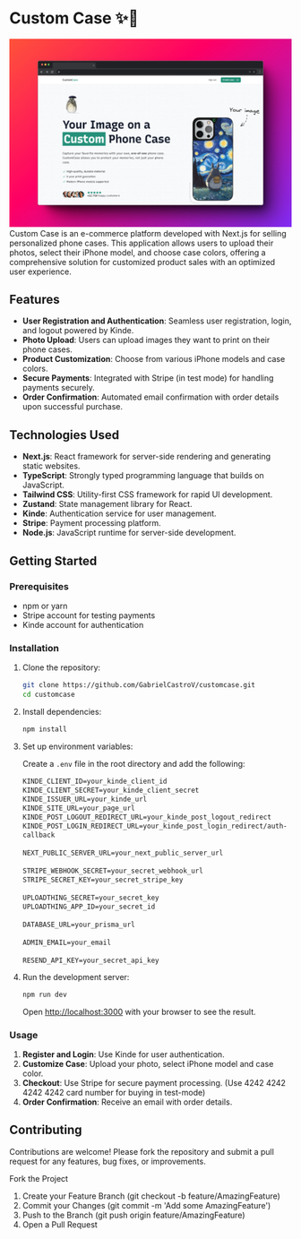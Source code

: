 # Custom Case ✨📱

![Project Image](public/customcase.jpg)
Custom Case is an e-commerce platform developed with Next.js for selling personalized phone cases. This application allows users to upload their photos, select their iPhone model, and choose case colors, offering a comprehensive solution for customized product sales with an optimized user experience.

## Features

- **User Registration and Authentication**: Seamless user registration, login, and logout powered by Kinde.
- **Photo Upload**: Users can upload images they want to print on their phone cases.
- **Product Customization**: Choose from various iPhone models and case colors.
- **Secure Payments**: Integrated with Stripe (in test mode) for handling payments securely.
- **Order Confirmation**: Automated email confirmation with order details upon successful purchase.

## Technologies Used

- **Next.js**: React framework for server-side rendering and generating static websites.
- **TypeScript**: Strongly typed programming language that builds on JavaScript.
- **Tailwind CSS**: Utility-first CSS framework for rapid UI development.
- **Zustand**: State management library for React.
- **Kinde**: Authentication service for user management.
- **Stripe**: Payment processing platform.
- **Node.js**: JavaScript runtime for server-side development.

## Getting Started

### Prerequisites

- npm or yarn
- Stripe account for testing payments
- Kinde account for authentication

### Installation

1. Clone the repository:

    ```bash
    git clone https://github.com/GabrielCastroV/customcase.git
    cd customcase
    ```

2. Install dependencies:

    ```bash
    npm install
    ```

3. Set up environment variables:

    Create a `.env` file in the root directory and add the following:

    ```env
    KINDE_CLIENT_ID=your_kinde_client_id
    KINDE_CLIENT_SECRET=your_kinde_client_secret
    KINDE_ISSUER_URL=your_kinde_url
    KINDE_SITE_URL=your_page_url
    KINDE_POST_LOGOUT_REDIRECT_URL=your_kinde_post_logout_redirect
    KINDE_POST_LOGIN_REDIRECT_URL=your_kinde_post_login_redirect/auth-callback

    NEXT_PUBLIC_SERVER_URL=your_next_public_server_url

    STRIPE_WEBHOOK_SECRET=your_secret_webhook_url
    STRIPE_SECRET_KEY=your_secret_stripe_key

    UPLOADTHING_SECRET=your_secret_key
    UPLOADTHING_APP_ID=your_secret_id

    DATABASE_URL=your_prisma_url

    ADMIN_EMAIL=your_email

    RESEND_API_KEY=your_secret_api_key
    ```

4. Run the development server:

    ```bash
    npm run dev
    ```

    Open [http://localhost:3000](http://localhost:3000) with your browser to see the result.

### Usage

1. **Register and Login**: Use Kinde for user authentication.
2. **Customize Case**: Upload your photo, select iPhone model and case color.
3. **Checkout**: Use Stripe for secure payment processing. (Use 4242 4242 4242 4242 card number for buying in test-mode)
4. **Order Confirmation**: Receive an email with order details.

## Contributing
Contributions are welcome! Please fork the repository and submit a pull request for any features, bug fixes, or improvements.

Fork the Project
1. Create your Feature Branch (git checkout -b feature/AmazingFeature)
2. Commit your Changes (git commit -m 'Add some AmazingFeature')
3. Push to the Branch (git push origin feature/AmazingFeature)
4. Open a Pull Request

